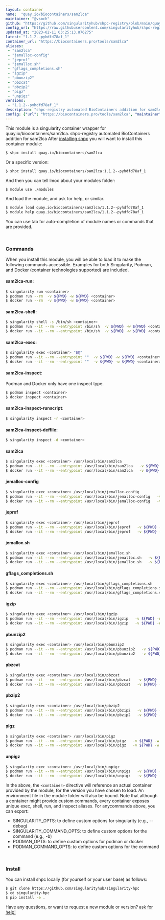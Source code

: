 ```yaml
---
layout: container
name:  "quay.io/biocontainers/sam2lca"
maintainer: "@vsoch"
github: "https://github.com/singularityhub/shpc-registry/blob/main/quay.io/biocontainers/sam2lca/container.yaml"
config_url: "https://raw.githubusercontent.com/singularityhub/shpc-registry/main/quay.io/biocontainers/sam2lca/container.yaml"
updated_at: "2023-02-11 03:25:13.876275"
latest: "1.1.2--pyhdfd78af_1"
container_url: "https://biocontainers.pro/tools/sam2lca"
aliases:
 - "sam2lca"
 - "jemalloc-config"
 - "jeprof"
 - "jemalloc.sh"
 - "gflags_completions.sh"
 - "igzip"
 - "pbunzip2"
 - "pbzcat"
 - "pbzip2"
 - "pigz"
 - "unpigz"
versions:
 - "1.1.2--pyhdfd78af_1"
description: "shpc-registry automated BioContainers addition for sam2lca"
config: {"url": "https://biocontainers.pro/tools/sam2lca", "maintainer": "@vsoch", "description": "shpc-registry automated BioContainers addition for sam2lca", "latest": {"1.1.2--pyhdfd78af_1": "sha256:a0ce611f6e4d0ecbe70dbca9cc6fd3513f10d4a73aa6048439c8032924e469ac"}, "tags": {"1.1.2--pyhdfd78af_1": "sha256:a0ce611f6e4d0ecbe70dbca9cc6fd3513f10d4a73aa6048439c8032924e469ac"}, "docker": "quay.io/biocontainers/sam2lca", "aliases": {"sam2lca": "/usr/local/bin/sam2lca", "jemalloc-config": "/usr/local/bin/jemalloc-config", "jeprof": "/usr/local/bin/jeprof", "jemalloc.sh": "/usr/local/bin/jemalloc.sh", "gflags_completions.sh": "/usr/local/bin/gflags_completions.sh", "igzip": "/usr/local/bin/igzip", "pbunzip2": "/usr/local/bin/pbunzip2", "pbzcat": "/usr/local/bin/pbzcat", "pbzip2": "/usr/local/bin/pbzip2", "pigz": "/usr/local/bin/pigz", "unpigz": "/usr/local/bin/unpigz"}}
---
```


This module is a singularity container wrapper for quay.io/biocontainers/sam2lca.
shpc-registry automated BioContainers addition for sam2lca
After [installing shpc](#install) you will want to install this container module:


```bash
$ shpc install quay.io/biocontainers/sam2lca
```

Or a specific version:

```bash
$ shpc install quay.io/biocontainers/sam2lca:1.1.2--pyhdfd78af_1
```

And then you can tell lmod about your modules folder:

```bash
$ module use ./modules
```

And load the module, and ask for help, or similar.

```bash
$ module load quay.io/biocontainers/sam2lca/1.1.2--pyhdfd78af_1
$ module help quay.io/biocontainers/sam2lca/1.1.2--pyhdfd78af_1
```

You can use tab for auto-completion of module names or commands that are provided.

<br>

### Commands

When you install this module, you will be able to load it to make the following commands accessible.
Examples for both Singularity, Podman, and Docker (container technologies supported) are included.

#### sam2lca-run:

```bash
$ singularity run <container>
$ podman run --rm  -v ${PWD} -w ${PWD} <container>
$ docker run --rm  -v ${PWD} -w ${PWD} <container>
```

#### sam2lca-shell:

```bash
$ singularity shell -s /bin/sh <container>
$ podman run --it --rm --entrypoint /bin/sh  -v ${PWD} -w ${PWD} <container>
$ docker run --it --rm --entrypoint /bin/sh  -v ${PWD} -w ${PWD} <container>
```

#### sam2lca-exec:

```bash
$ singularity exec <container> "$@"
$ podman run --it --rm --entrypoint ""  -v ${PWD} -w ${PWD} <container> "$@"
$ docker run --it --rm --entrypoint ""  -v ${PWD} -w ${PWD} <container> "$@"
```

#### sam2lca-inspect:

Podman and Docker only have one inspect type.

```bash
$ podman inspect <container>
$ docker inspect <container>
```

#### sam2lca-inspect-runscript:

```bash
$ singularity inspect -r <container>
```

#### sam2lca-inspect-deffile:

```bash
$ singularity inspect -d <container>
```


#### sam2lca

```bash
$ singularity exec <container> /usr/local/bin/sam2lca
$ podman run --it --rm --entrypoint /usr/local/bin/sam2lca   -v ${PWD} -w ${PWD} <container> -c " $@"
$ docker run --it --rm --entrypoint /usr/local/bin/sam2lca   -v ${PWD} -w ${PWD} <container> -c " $@"
```


#### jemalloc-config

```bash
$ singularity exec <container> /usr/local/bin/jemalloc-config
$ podman run --it --rm --entrypoint /usr/local/bin/jemalloc-config   -v ${PWD} -w ${PWD} <container> -c " $@"
$ docker run --it --rm --entrypoint /usr/local/bin/jemalloc-config   -v ${PWD} -w ${PWD} <container> -c " $@"
```


#### jeprof

```bash
$ singularity exec <container> /usr/local/bin/jeprof
$ podman run --it --rm --entrypoint /usr/local/bin/jeprof   -v ${PWD} -w ${PWD} <container> -c " $@"
$ docker run --it --rm --entrypoint /usr/local/bin/jeprof   -v ${PWD} -w ${PWD} <container> -c " $@"
```


#### jemalloc.sh

```bash
$ singularity exec <container> /usr/local/bin/jemalloc.sh
$ podman run --it --rm --entrypoint /usr/local/bin/jemalloc.sh   -v ${PWD} -w ${PWD} <container> -c " $@"
$ docker run --it --rm --entrypoint /usr/local/bin/jemalloc.sh   -v ${PWD} -w ${PWD} <container> -c " $@"
```


#### gflags_completions.sh

```bash
$ singularity exec <container> /usr/local/bin/gflags_completions.sh
$ podman run --it --rm --entrypoint /usr/local/bin/gflags_completions.sh   -v ${PWD} -w ${PWD} <container> -c " $@"
$ docker run --it --rm --entrypoint /usr/local/bin/gflags_completions.sh   -v ${PWD} -w ${PWD} <container> -c " $@"
```


#### igzip

```bash
$ singularity exec <container> /usr/local/bin/igzip
$ podman run --it --rm --entrypoint /usr/local/bin/igzip   -v ${PWD} -w ${PWD} <container> -c " $@"
$ docker run --it --rm --entrypoint /usr/local/bin/igzip   -v ${PWD} -w ${PWD} <container> -c " $@"
```


#### pbunzip2

```bash
$ singularity exec <container> /usr/local/bin/pbunzip2
$ podman run --it --rm --entrypoint /usr/local/bin/pbunzip2   -v ${PWD} -w ${PWD} <container> -c " $@"
$ docker run --it --rm --entrypoint /usr/local/bin/pbunzip2   -v ${PWD} -w ${PWD} <container> -c " $@"
```


#### pbzcat

```bash
$ singularity exec <container> /usr/local/bin/pbzcat
$ podman run --it --rm --entrypoint /usr/local/bin/pbzcat   -v ${PWD} -w ${PWD} <container> -c " $@"
$ docker run --it --rm --entrypoint /usr/local/bin/pbzcat   -v ${PWD} -w ${PWD} <container> -c " $@"
```


#### pbzip2

```bash
$ singularity exec <container> /usr/local/bin/pbzip2
$ podman run --it --rm --entrypoint /usr/local/bin/pbzip2   -v ${PWD} -w ${PWD} <container> -c " $@"
$ docker run --it --rm --entrypoint /usr/local/bin/pbzip2   -v ${PWD} -w ${PWD} <container> -c " $@"
```


#### pigz

```bash
$ singularity exec <container> /usr/local/bin/pigz
$ podman run --it --rm --entrypoint /usr/local/bin/pigz   -v ${PWD} -w ${PWD} <container> -c " $@"
$ docker run --it --rm --entrypoint /usr/local/bin/pigz   -v ${PWD} -w ${PWD} <container> -c " $@"
```


#### unpigz

```bash
$ singularity exec <container> /usr/local/bin/unpigz
$ podman run --it --rm --entrypoint /usr/local/bin/unpigz   -v ${PWD} -w ${PWD} <container> -c " $@"
$ docker run --it --rm --entrypoint /usr/local/bin/unpigz   -v ${PWD} -w ${PWD} <container> -c " $@"
```



In the above, the `<container>` directive will reference an actual container provided
by the module, for the version you have chosen to load. An environment file in the
module folder will also be bound. Note that although a container
might provide custom commands, every container exposes unique exec, shell, run, and
inspect aliases. For anycommands above, you can export:

 - SINGULARITY_OPTS: to define custom options for singularity (e.g., --debug)
 - SINGULARITY_COMMAND_OPTS: to define custom options for the command (e.g., -b)
 - PODMAN_OPTS: to define custom options for podman or docker
 - PODMAN_COMMAND_OPTS: to define custom options for the command

<br>

### Install

You can install shpc locally (for yourself or your user base) as follows:

```bash
$ git clone https://github.com/singularityhub/singularity-hpc
$ cd singularity-hpc
$ pip install -e .
```

Have any questions, or want to request a new module or version? [ask for help!](https://github.com/singularityhub/singularity-hpc/issues)